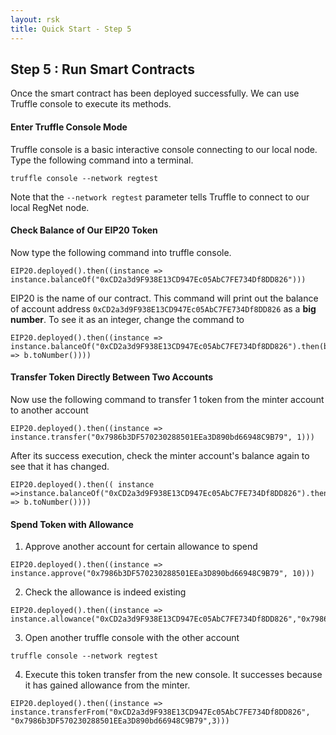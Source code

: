 ```yaml
---
layout: rsk
title: Quick Start - Step 5
---
```

## Step 5 : Run Smart Contracts

Once the smart contract has been deployed successfully. We can use Truffle console to execute its methods.

#### Enter Truffle Console Mode
Truffle console is a basic interactive console connecting to our local node. Type the following command into a terminal.
```shell
truffle console --network regtest
```
Note that the `--network regtest` parameter tells Truffle to connect to our local RegNet node.


#### Check Balance of Our EIP20 Token
Now type the following command into truffle console.
```
EIP20.deployed().then((instance => instance.balanceOf("0xCD2a3d9F938E13CD947Ec05AbC7FE734Df8DD826")))
```
EIP20 is the name of our contract. This command will print out the balance of account address `0xCD2a3d9F938E13CD947Ec05AbC7FE734Df8DD826` as a **big number**. To see it as an integer, change the command to 
```
EIP20.deployed().then((instance => instance.balanceOf("0xCD2a3d9F938E13CD947Ec05AbC7FE734Df8DD826").then(b => b.toNumber())))
``` 

#### Transfer Token Directly Between Two Accounts
Now use the following command to transfer 1 token from the minter account to another account
```shell
EIP20.deployed().then((instance => instance.transfer("0x7986b3DF570230288501EEa3D890bd66948C9B79", 1)))
```
After its success execution, check the minter account's balance again to see that it has changed.
```
EIP20.deployed().then(( instance =>instance.balanceOf("0xCD2a3d9F938E13CD947Ec05AbC7FE734Df8DD826").then(b => b.toNumber())))
``` 

#### Spend Token with Allowance
1. Approve another account for certain allowance to spend
```
EIP20.deployed().then((instance => instance.approve("0x7986b3DF570230288501EEa3D890bd66948C9B79", 10)))
```
2. Check the allowance is indeed existing 
```
EIP20.deployed().then((instance => instance.allowance("0xCD2a3d9F938E13CD947Ec05AbC7FE734Df8DD826","0x7986b3DF570230288501EEa3D890bd66948C9B79")))
```
3. Open another truffle console with the other account
```
truffle console --network regtest
```
4. Execute this token transfer from the new console. It successes because it has gained allowance from the minter.
```
EIP20.deployed().then((instance => instance.transferFrom("0xCD2a3d9F938E13CD947Ec05AbC7FE734Df8DD826", "0x7986b3DF570230288501EEa3D890bd66948C9B79",3)))
```
